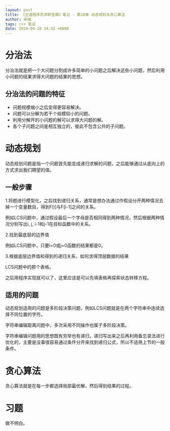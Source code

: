 ```yaml
---
layout: post
title: 《王道程序员求职宝典》笔记 - 第10章 动态规划与贪心算法
author: 宋强
tags: c++ 笔试
date: 2019-04-18 14:42 +0800
---
```


# 分治法

分治法就是把一个大问题分割成许多简单的小问题之后解决这些小问题，然后利用小问题的结果求得大问题的结果的思想。

## 分治法的问题的特征
* 问题规模缩小之后变得更容易解决。
* 问题可以分解为若干个规模较小的问题。
* 利用分解开的小问题的解可以求得大问题的解。
* 各个子问题之间是相互独立的，彼此不包含公共的子问题。

# 动态规划

动态规划问题是指一个问题首先能变成递归求解的问题，之后能够通过从底向上的方式求出我们期望的值。

## 一般步骤

1.将题进行模型化，之后找到递归关系，通常是想办法通过作假设分开两种情况去掉一个变量数目，得到F\[i\]与F\[i-1\]之间的关系。

例如LCS问题中，通过假设最后一个字母是否相同得到两种情况，然后根据两种情况分别写出i, j, i-1和j-1在目标函数中的关系。

2.找到最底层的边界值

例如LCS问题中，只要i=0或j=0函数的结果都是0。

3.根据底层边界值和得到的递归关系，如何求得顶层数据的结果

LCS问题中的那个表格。

之后用程序实现就可以了，这里应该是可以先填表格再探索状态转移方程。

## 适用的问题

动态规划适用的问题是多阶段决策问题，例如LCS问题就是在两个字符串中连续选择不同位置的字符。

字符串编辑距离问题中，多次采用不同操作也属于多阶段决策。

字符串编辑问题用的思想既有穷举也有递归，递归写出来之后再利用备忘录法进行优化的，主要是没事很容易通过条件分开来找到递归公式，所以不适用上节的一般条件。

# 贪心算法

贪心算法就是在每一步都选择局部最优解，然后得到结果的过程。

# 习题

做不明白。